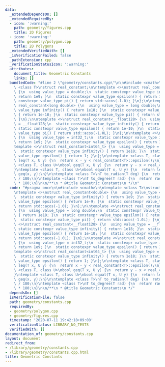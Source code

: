 ```yaml
---
data:
  _extendedDependsOn: []
  _extendedRequiredBy:
  - icon: ':warning:'
    path: geometry/figures.cpp
    title: 2D Figures
  - icon: ':warning:'
    path: geometry/polygon.cpp
    title: 2D Polygons
  _extendedVerifiedWith: []
  _isVerificationFailed: false
  _pathExtension: cpp
  _verificationStatusIcon: ':warning:'
  attributes:
    document_title: Geometric Constants
    links: []
  bundledCode: "#line 2 \"geometry/constants.cpp\"\n\n#include <cmath>\n\ntemplate\
    \ <class T>\nstruct real_constant;\n\ntemplate <>\nstruct real_constant<double>\
    \ {\n  using value_type = double;\n  static constexpr value_type infinity() {\
    \ return 1e9; }\n  static constexpr value_type epsilon() { return 1e-9; }\n  static\
    \ constexpr value_type pi() { return std::acos(-1.0); }\n};\n\ntemplate <>\nstruct\
    \ real_constant<long double> {\n  using value_type = long double;\n  static constexpr\
    \ value_type infinity() { return 1e18; }\n  static constexpr value_type epsilon()\
    \ { return 1e-10; }\n  static constexpr value_type pi() { return std::acos(-1.0L);\
    \ }\n};\n\ntemplate <>\nstruct real_constant<__float128> {\n  using value_type\
    \ = __float128;\n  static constexpr value_type infinity() { return 1e18; }\n \
    \ static constexpr value_type epsilon() { return 1e-10; }\n  static constexpr\
    \ value_type pi() { return std::acos(-1.0L); }\n};\n\ntemplate <>\nstruct real_constant<int32_t>\
    \ {\n  using value_type = int32_t;\n  static constexpr value_type infinity() {\
    \ return 1e9; }\n  static constexpr value_type epsilon() { return 1; }\n};\n\n\
    template <>\nstruct real_constant<int64_t> {\n  using value_type = int64_t;\n\
    \  static constexpr value_type infinity() { return 1e18; }\n  static constexpr\
    \ value_type epsilon() { return 1; }\n};\n\ntemplate <class T, class U>\nbool\
    \ leq(T x, U y) {\n  return x - y < real_constant<T>::epsilon();\n}\ntemplate\
    \ <class T, class U>\nbool geq(T x, U y) {\n  return y - x < real_constant<T>::epsilon();\n\
    }\ntemplate <class T, class U>\nbool equal(T x, U y) {\n  return leq(x, y) &&\
    \ geq(x, y);\n}\n\ntemplate <class T>\nT to_radian(T deg) {\n  return deg * real_constant<T>::pi()\
    \ / 180;\n}\ntemplate <class T>\nT to_degree(T rad) {\n  return rad / real_constant<T>::pi()\
    \ * 180;\n}\n\n/**\n * @title Geometric Constants\n */\n"
  code: "#pragma once\n\n#include <cmath>\n\ntemplate <class T>\nstruct real_constant;\n\
    \ntemplate <>\nstruct real_constant<double> {\n  using value_type = double;\n\
    \  static constexpr value_type infinity() { return 1e9; }\n  static constexpr\
    \ value_type epsilon() { return 1e-9; }\n  static constexpr value_type pi() {\
    \ return std::acos(-1.0); }\n};\n\ntemplate <>\nstruct real_constant<long double>\
    \ {\n  using value_type = long double;\n  static constexpr value_type infinity()\
    \ { return 1e18; }\n  static constexpr value_type epsilon() { return 1e-10; }\n\
    \  static constexpr value_type pi() { return std::acos(-1.0L); }\n};\n\ntemplate\
    \ <>\nstruct real_constant<__float128> {\n  using value_type = __float128;\n \
    \ static constexpr value_type infinity() { return 1e18; }\n  static constexpr\
    \ value_type epsilon() { return 1e-10; }\n  static constexpr value_type pi() {\
    \ return std::acos(-1.0L); }\n};\n\ntemplate <>\nstruct real_constant<int32_t>\
    \ {\n  using value_type = int32_t;\n  static constexpr value_type infinity() {\
    \ return 1e9; }\n  static constexpr value_type epsilon() { return 1; }\n};\n\n\
    template <>\nstruct real_constant<int64_t> {\n  using value_type = int64_t;\n\
    \  static constexpr value_type infinity() { return 1e18; }\n  static constexpr\
    \ value_type epsilon() { return 1; }\n};\n\ntemplate <class T, class U>\nbool\
    \ leq(T x, U y) {\n  return x - y < real_constant<T>::epsilon();\n}\ntemplate\
    \ <class T, class U>\nbool geq(T x, U y) {\n  return y - x < real_constant<T>::epsilon();\n\
    }\ntemplate <class T, class U>\nbool equal(T x, U y) {\n  return leq(x, y) &&\
    \ geq(x, y);\n}\n\ntemplate <class T>\nT to_radian(T deg) {\n  return deg * real_constant<T>::pi()\
    \ / 180;\n}\ntemplate <class T>\nT to_degree(T rad) {\n  return rad / real_constant<T>::pi()\
    \ * 180;\n}\n\n/**\n * @title Geometric Constants\n */"
  dependsOn: []
  isVerificationFile: false
  path: geometry/constants.cpp
  requiredBy:
  - geometry/polygon.cpp
  - geometry/figures.cpp
  timestamp: '2020-07-11 19:42:18+09:00'
  verificationStatus: LIBRARY_NO_TESTS
  verifiedWith: []
documentation_of: geometry/constants.cpp
layout: document
redirect_from:
- /library/geometry/constants.cpp
- /library/geometry/constants.cpp.html
title: Geometric Constants
---
```

